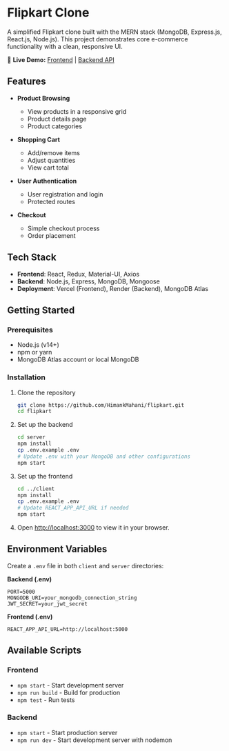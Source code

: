 # Flipkart Clone

A simplified Flipkart clone built with the MERN stack (MongoDB, Express.js, React.js, Node.js). This project demonstrates core e-commerce functionality with a clean, responsive UI.

🔗 **Live Demo:** [Frontend](https://flipkart-zeta-dun.vercel.app/) | [Backend API](https://flipkart-backend-ozsq.onrender.com)

## Features

- **Product Browsing**
  - View products in a responsive grid
  - Product details page
  - Product categories

- **Shopping Cart**
  - Add/remove items
  - Adjust quantities
  - View cart total

- **User Authentication**
  - User registration and login
  - Protected routes

- **Checkout**
  - Simple checkout process
  - Order placement

## Tech Stack

- **Frontend**: React, Redux, Material-UI, Axios
- **Backend**: Node.js, Express, MongoDB, Mongoose
- **Deployment**: Vercel (Frontend), Render (Backend), MongoDB Atlas

## Getting Started

### Prerequisites
- Node.js (v14+)
- npm or yarn
- MongoDB Atlas account or local MongoDB

### Installation

1. Clone the repository
   ```bash
   git clone https://github.com/HimankMahani/flipkart.git
   cd flipkart
   ```

2. Set up the backend
   ```bash
   cd server
   npm install
   cp .env.example .env
   # Update .env with your MongoDB and other configurations
   npm start
   ```

3. Set up the frontend
   ```bash
   cd ../client
   npm install
   cp .env.example .env
   # Update REACT_APP_API_URL if needed
   npm start
   ```

4. Open [http://localhost:3000](http://localhost:3000) to view it in your browser.

## Environment Variables

Create a `.env` file in both `client` and `server` directories:

**Backend (.env)**
```
PORT=5000
MONGODB_URI=your_mongodb_connection_string
JWT_SECRET=your_jwt_secret
```

**Frontend (.env)**
```
REACT_APP_API_URL=http://localhost:5000
```

## Available Scripts

### Frontend
- `npm start` - Start development server
- `npm run build` - Build for production
- `npm test` - Run tests

### Backend
- `npm start` - Start production server
- `npm run dev` - Start development server with nodemon

